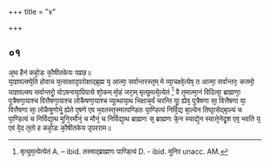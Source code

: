 +++
title = "४"

+++
## ०१
अ᳘थ हैनं कहो᳘डः कौ᳘षीतकेयः पप्रछ॥  
या᳘ज्ञवल्क्ये᳘ति होवाच य᳘त्साक्षाद᳘परोक्षाद्ब्र᳘ह्म य᳘ आत्मा᳘ सर्वान्तरस्त᳘म् मे व्या᳘चक्ष्वे᳘त्येष᳘ त आत्मा᳘ सर्वान्तरः᳘ कतमो᳘ याज्ञवल्क्य सर्वान्तरोॗ योऽषनाया᳘पिपासे शो᳘कम् मो᳘हं जरा᳘म् मृत्यु᳘मत्ये᳘त्येतं [^1] वै त᳘मात्मा᳘नं विदित्वा᳘ ब्राह्मणाः᳘ पुत्रैषणा᳘याश्च वित्तैषणा᳘याश्च लोकैषणा᳘याश्च व्युत्थाया᳘थ भिक्षाच᳘र्यं चरन्ति याॗ ह्येव᳘ पुत्रैषणा सा᳘ वित्तैषणा या᳘ वित्तैषणा सा᳘ लोकैषॗणोभेॗ ह्येते ए᳘षणे एव भ᳘वतस्त᳘स्मात्पण्डितः पा᳘ण्डित्यं निर्वि᳘द्य बा᳘ल्येन तिष्ठा᳘सेद्बा᳘ल्यं च पा᳘ण्डित्यं च निर्विद्या᳘थ मुनि᳘रमौनं᳘ च मौनं᳘ च निर्विद्या᳘थ ब्राह्मणः स᳘ ब्राह्मणः के᳘न स्याद्ये᳘न स्यात्ते᳘नेदृ᳘श एव᳘ भवति य᳘ एवं वे᳘द त᳘तो ह कहो᳘डः कौ᳘षीतकेय उ᳘परराम॥  

[^1]: मृत्युम᳘त्येत्येतं A. – ibid. तस्माद्ब्राह्मणः पाण्डित्यं D. - ibid. मुनिर unacc. AM. 
